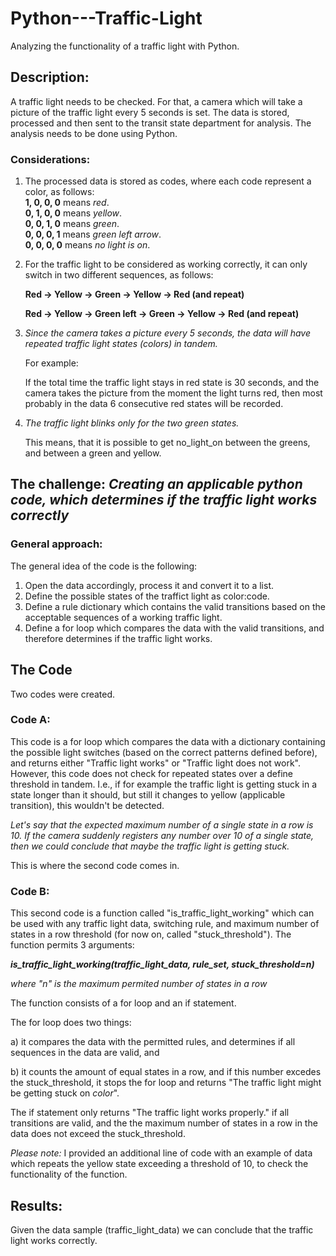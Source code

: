 # Python---Traffic-Light
Analyzing the functionality of a traffic light with Python. 

## Description:
A traffic light needs to be checked. 
For that, a camera which will take a picture of the traffic light every 5 seconds is set.
The data is stored, processed and then sent to the transit state department for analysis. 
The analysis needs to be done using Python.

### Considerations:
1) The processed data is stored as codes, where each code represent a color, as follows:  
**1, 0, 0, 0** means *red*.  
**0, 1, 0, 0** means *yellow*.  
**0, 0, 1, 0** means *green*.  
**0, 0, 0, 1** means *green left arrow*.  
**0, 0, 0, 0** means *no light is on*.

2) For the traffic light to be considered as working correctly, it can only switch in two different sequences, as follows:

   **Red -> Yellow -> Green -> Yellow -> Red (and repeat)**

   **Red -> Yellow -> Green left -> Green -> Yellow -> Red (and repeat)**

4) *Since the camera takes a picture every 5 seconds, the data will have repeated traffic light states (colors) in tandem.*

   For example:

   If the total time the traffic light stays in red state is 30 seconds, and the camera takes the picture from the moment the light turns red, then most probably in the data 6 consecutive red states will be recorded.

6) *The traffic light blinks only for the two green states.*

   This means, that it is possible to get no_light_on between the greens, and between a green and yellow.

## The challenge: *Creating an applicable python code, which determines if the traffic light works correctly*
### General approach:
The general idea of the code is the following:
  1) Open the data accordingly, process it and convert it to a list.
  2) Define the possible states of the traffict light as color:code.
  3) Define a rule dictionary which contains the valid transitions based on the acceptable sequences of a working traffic light.
  4) Define a for loop which compares the data with the valid transitions, and therefore determines if the traffic light works.  

## The Code
Two codes were created.

### Code A:
This code is a for loop which compares the data with a dictionary containing the possible light switches (based on the correct patterns defined before), and returns either "Traffic light works" or "Traffic light does not work". 
However, this code does not check for repeated states over a define threshold in tandem. I.e., if for example the traffic light is getting stuck in a state longer than it should, but still it changes to yellow (applicable transition), this wouldn't be detected. 

*Let's say that the expected maximum number of a single state in a row is 10.
If the camera suddenly registers any number over 10 of a single state, then we could conclude that maybe the traffic light is getting stuck.*

This is where the second code comes in.

### Code B:
This second code is a function called "is_traffic_light_working" which can be used with any traffic light data, switching rule, and maximum number of states in a row threshold (for now on, called "stuck_threshold").
The function permits 3 arguments:
    
  ***is_traffic_light_working(traffic_light_data, rule_set, stuck_threshold=n)***
    
  *where "n" is the maximum permited number of states in a row*

The function consists of a for loop and an if statement.

The for loop does two things:

a) it compares the data with the permitted rules, and determines if all sequences in the data are valid, and

b) it counts the amount of equal states in a row, and if this number excedes the stuck_threshold, it stops the for loop and returns "The traffic light might be getting stuck on *color*". 

The if statement only returns "The traffic light works properly." if all transitions are valid, and the the maximum number of states in a row in the data does not exceed the stuck_threshold.

*Please note:* I provided an additional line of code with an example of data which repeats the yellow state exceeding a threshold of 10, to check the functionality of the function.

## Results:
Given the data sample (traffic_light_data)  we can conclude that the traffic light works correctly. 
